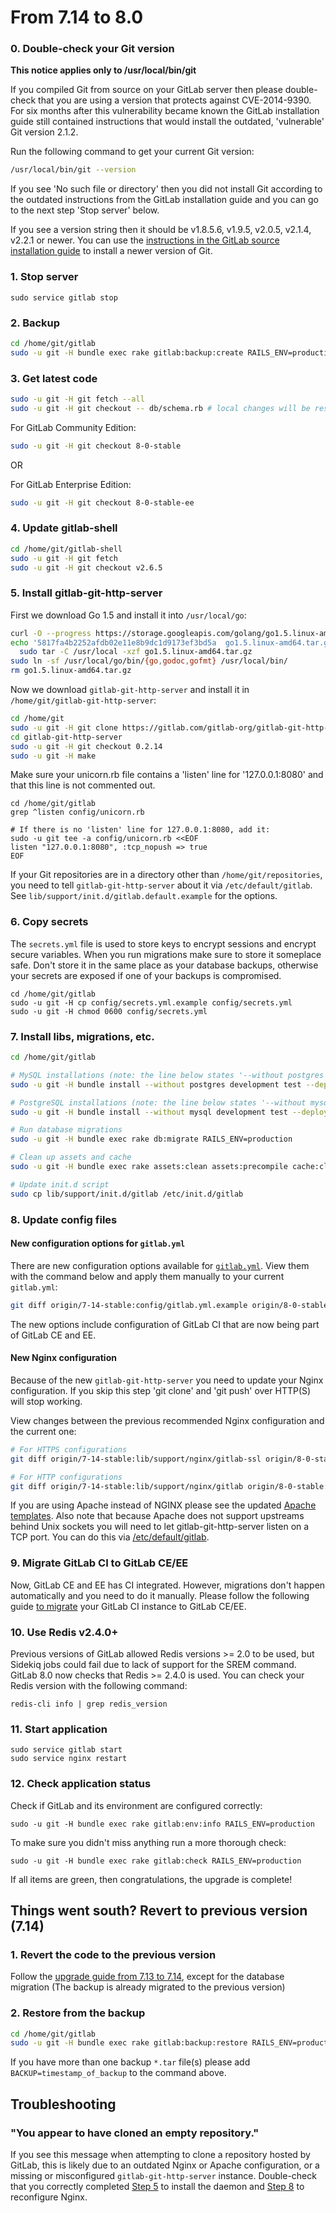 # From 7.14 to 8.0

### 0. Double-check your Git version

**This notice applies only to /usr/local/bin/git**

If you compiled Git from source on your GitLab server then please double-check
that you are using a version that protects against CVE-2014-9390. For six
months after this vulnerability became known the GitLab installation guide
still contained instructions that would install the outdated, 'vulnerable' Git
version 2.1.2.

Run the following command to get your current Git version:

```sh
/usr/local/bin/git --version
```

If you see 'No such file or directory' then you did not install Git according
to the outdated instructions from the GitLab installation guide and you can go
to the next step 'Stop server' below.

If you see a version string then it should be v1.8.5.6, v1.9.5, v2.0.5, v2.1.4,
v2.2.1 or newer. You can use the [instructions in the GitLab source
installation
guide](https://gitlab.com/gitlab-org/gitlab-ce/blob/master/doc/install/installation.md#1-packages-dependencies)
to install a newer version of Git.

### 1. Stop server

    sudo service gitlab stop

### 2. Backup

```bash
cd /home/git/gitlab
sudo -u git -H bundle exec rake gitlab:backup:create RAILS_ENV=production
```

### 3. Get latest code

```bash
sudo -u git -H git fetch --all
sudo -u git -H git checkout -- db/schema.rb # local changes will be restored automatically
```

For GitLab Community Edition:

```bash
sudo -u git -H git checkout 8-0-stable
```

OR

For GitLab Enterprise Edition:

```bash
sudo -u git -H git checkout 8-0-stable-ee
```

### 4. Update gitlab-shell

```bash
cd /home/git/gitlab-shell
sudo -u git -H git fetch
sudo -u git -H git checkout v2.6.5
```

### 5. Install gitlab-git-http-server

First we download Go 1.5 and install it into `/usr/local/go`:

```bash
curl -O --progress https://storage.googleapis.com/golang/go1.5.linux-amd64.tar.gz
echo '5817fa4b2252afdb02e11e8b9dc1d9173ef3bd5a  go1.5.linux-amd64.tar.gz' | shasum -c - && \
  sudo tar -C /usr/local -xzf go1.5.linux-amd64.tar.gz
sudo ln -sf /usr/local/go/bin/{go,godoc,gofmt} /usr/local/bin/
rm go1.5.linux-amd64.tar.gz
```

Now we download `gitlab-git-http-server` and install it in `/home/git/gitlab-git-http-server`:

```bash
cd /home/git
sudo -u git -H git clone https://gitlab.com/gitlab-org/gitlab-git-http-server.git
cd gitlab-git-http-server
sudo -u git -H git checkout 0.2.14
sudo -u git -H make
```

Make sure your unicorn.rb file contains a 'listen' line for
'127.0.0.1:8080' and that this line is not commented out.

```
cd /home/git/gitlab
grep ^listen config/unicorn.rb

# If there is no 'listen' line for 127.0.0.1:8080, add it:
sudo -u git tee -a config/unicorn.rb <<EOF
listen "127.0.0.1:8080", :tcp_nopush => true
EOF
```

If your Git repositories are in a directory other than `/home/git/repositories`,
you need to tell `gitlab-git-http-server` about it via `/etc/default/gitlab`.
See `lib/support/init.d/gitlab.default.example` for the options.

### 6. Copy secrets

The `secrets.yml` file is used to store keys to encrypt sessions and encrypt secure variables.
When you run migrations make sure to store it someplace safe.
Don't store it in the same place as your database backups,
otherwise your secrets are exposed if one of your backups is compromised.

```
cd /home/git/gitlab
sudo -u git -H cp config/secrets.yml.example config/secrets.yml
sudo -u git -H chmod 0600 config/secrets.yml
```

### 7. Install libs, migrations, etc.

```bash
cd /home/git/gitlab

# MySQL installations (note: the line below states '--without postgres')
sudo -u git -H bundle install --without postgres development test --deployment

# PostgreSQL installations (note: the line below states '--without mysql')
sudo -u git -H bundle install --without mysql development test --deployment

# Run database migrations
sudo -u git -H bundle exec rake db:migrate RAILS_ENV=production

# Clean up assets and cache
sudo -u git -H bundle exec rake assets:clean assets:precompile cache:clear RAILS_ENV=production

# Update init.d script
sudo cp lib/support/init.d/gitlab /etc/init.d/gitlab
```

### 8. Update config files

#### New configuration options for `gitlab.yml`

There are new configuration options available for [`gitlab.yml`](config/gitlab.yml.example). View them with the command below and apply them manually to your current `gitlab.yml`:

```sh
git diff origin/7-14-stable:config/gitlab.yml.example origin/8-0-stable:config/gitlab.yml.example
```

The new options include configuration of GitLab CI that are now being part of GitLab CE and EE.

#### New Nginx configuration

Because of the new `gitlab-git-http-server` you need to update your Nginx
configuration.  If you skip this step 'git clone' and 'git push' over HTTP(S)
will stop working.

View changes between the previous recommended Nginx configuration and the
current one:

```sh
# For HTTPS configurations
git diff origin/7-14-stable:lib/support/nginx/gitlab-ssl origin/8-0-stable:lib/support/nginx/gitlab-ssl

# For HTTP configurations
git diff origin/7-14-stable:lib/support/nginx/gitlab origin/8-0-stable:lib/support/nginx/gitlab
```

If you are using Apache instead of NGINX please see the updated [Apache templates](https://gitlab.com/gitlab-org/gitlab-recipes/tree/master/web-server/apache).
Also note that because Apache does not support upstreams behind Unix sockets you will need to let gitlab-git-http-server listen on a TCP port. You can do this via [/etc/default/gitlab](https://gitlab.com/gitlab-org/gitlab-ce/blob/8-0-stable/lib/support/init.d/gitlab.default.example#L34).

### 9. Migrate GitLab CI to GitLab CE/EE

Now, GitLab CE and EE has CI integrated. However, migrations don't happen automatically and you need to do it manually.
Please follow the following guide [to migrate](../migrate_ci_to_ce/README.md) your GitLab CI instance to GitLab CE/EE.

### 10. Use Redis v2.4.0+

Previous versions of GitLab allowed Redis versions >= 2.0 to be used, but
Sidekiq jobs could fail due to lack of support for the SREM command. GitLab
8.0 now checks that Redis >= 2.4.0 is used. You can check your Redis version
with the following command:

    redis-cli info | grep redis_version

### 11. Start application

    sudo service gitlab start
    sudo service nginx restart

### 12. Check application status

Check if GitLab and its environment are configured correctly:

    sudo -u git -H bundle exec rake gitlab:env:info RAILS_ENV=production

To make sure you didn't miss anything run a more thorough check:

    sudo -u git -H bundle exec rake gitlab:check RAILS_ENV=production

If all items are green, then congratulations, the upgrade is complete!

## Things went south? Revert to previous version (7.14)

### 1. Revert the code to the previous version

Follow the [upgrade guide from 7.13 to 7.14](7.13-to-7.14.md), except for the database migration
(The backup is already migrated to the previous version)

### 2. Restore from the backup

```bash
cd /home/git/gitlab
sudo -u git -H bundle exec rake gitlab:backup:restore RAILS_ENV=production
```

If you have more than one backup `*.tar` file(s) please add `BACKUP=timestamp_of_backup` to the command above.

## Troubleshooting

### "You appear to have cloned an empty repository."

If you see this message when attempting to clone a repository hosted by GitLab,
this is likely due to an outdated Nginx or Apache configuration, or a missing or
misconfigured `gitlab-git-http-server` instance. Double-check that you correctly
completed [Step 5](#5-install-gitlab-git-http-server) to install the daemon and
[Step 8](#new-nginx-configuration) to reconfigure Nginx.
